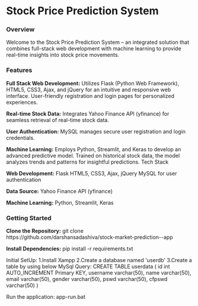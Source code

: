 <h1>Stock Price Prediction System</h1>
<h3>Overview</h3>
Welcome to the Stock Price Prediction System – an integrated solution that combines full-stack web development with machine learning to provide real-time insights into stock price movements.

<h3>Features</h3>
<b>Full Stack Web Development:</b>
Utilizes Flask (Python Web Framework), HTML5, CSS3, Ajax, and jQuery for an intuitive and responsive web interface.
User-friendly registration and login pages for personalized experiences.

<b>Real-time Stock Data:</b>
Integrates Yahoo Finance API (yfinance) for seamless retrieval of real-time stock data.

<b>User Authentication:</b>
MySQL manages secure user registration and login credentials.

<b>Machine Learning:</b>
Employs Python, Streamlit, and Keras to develop an advanced predictive model.
Trained on historical stock data, the model analyzes trends and patterns for insightful predictions.
Tech Stack

<b>Web Development:</b>
Flask
HTML5, CSS3, Ajax, jQuery
MySQL for user authentication

<b>Data Source:</b>
Yahoo Finance API (yfinance)

<b>Machine Learning:</b>
Python, Streamlit, Keras

<h3>Getting Started</h3>
<b>Clone the Repository:</b>
git clone https://github.com/darshansadashiva/stock-market-prediction--app

<b>Install Dependencies:</b>
pip install -r requirements.txt    

Initial SetUp:
1.Install Xampp
2.Create a database named 'userdb'
3.Create a table by using below MySql Query:
      CREATE TABLE userdata
      (
        id int AUTO_INCREMENT Primary KEY,
        username varchar(50),
        name varchar(50),
        email varchar(50),
        gender varchar(50),
        pswd varchar(50),
        cfpswd varchar(50)
      )

Run the application:
app-run.bat

